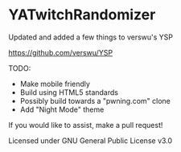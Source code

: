 # YATwitchRandomizer
Updated and added a few things to verswu's YSP

https://github.com/verswu/YSP


TODO:
 - Make mobile friendly
 - Build using HTML5 standards
 - Possibly build towards a "pwning.com" clone
 - Add "Night Mode" theme
 
If you would like to assist, make a pull request!


Licensed under GNU General Public License v3.0
